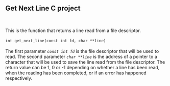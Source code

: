 <h2><b>Get Next Line C project</b></h2><br>

This is the function that returns a line read from a file descriptor.<br><br>
  ```int get_next_line(const int fd, char **line)```<br><br> 
The first parameter _```const int fd```_ is the file descriptor that will be used to read.
The second parameter _```char **line```_ is the address of a pointer to a character that will be used
to save the line read from the file descriptor.
The return value can be 1, 0 or -1 depending on whether a line has been read,
when the reading has been completed, or if an error has happened respectively.
